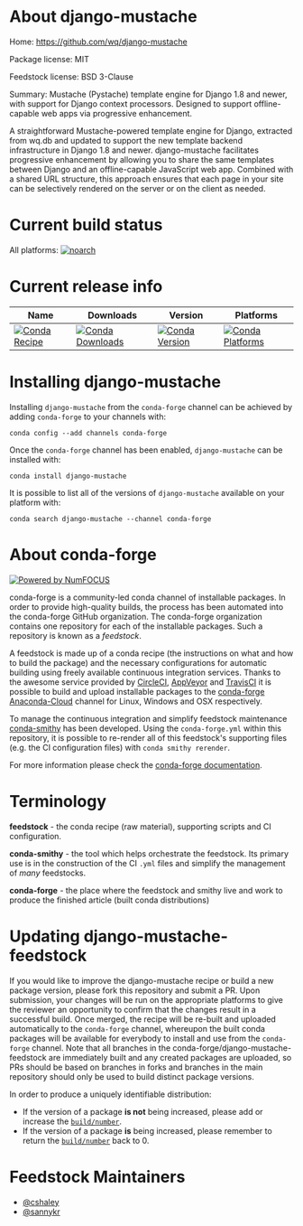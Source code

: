 <!--
# -*- mode: jinja -*-
-->

About django-mustache
=====================

Home: https://github.com/wq/django-mustache

Package license: MIT

Feedstock license: BSD 3-Clause

Summary: Mustache (Pystache) template engine for Django 1.8 and newer, with support for Django context processors. Designed to support offline-capable web apps via progressive enhancement.

A straightforward Mustache-powered template engine for Django, extracted from wq.db and updated to support the new template backend infrastructure in Django 1.8 and newer. django-mustache facilitates progressive enhancement by allowing you to share the same templates between Django and an offline-capable JavaScript web app. Combined with a shared URL structure, this approach ensures that each page in your site can be selectively rendered on the server or on the client as needed.

Current build status
====================

All platforms:
[![noarch](https://img.shields.io/circleci/project/github/conda-forge/django-mustache-feedstock/master.svg?label=noarch)](https://circleci.com/gh/conda-forge/django-mustache-feedstock)

Current release info
====================

| Name | Downloads | Version | Platforms |
| --- | --- | --- | --- |
| [![Conda Recipe](https://img.shields.io/badge/recipe-django--mustache-green.svg)](https://anaconda.org/conda-forge/django-mustache) | [![Conda Downloads](https://img.shields.io/conda/dn/conda-forge/django-mustache.svg)](https://anaconda.org/conda-forge/django-mustache) | [![Conda Version](https://img.shields.io/conda/vn/conda-forge/django-mustache.svg)](https://anaconda.org/conda-forge/django-mustache) | [![Conda Platforms](https://img.shields.io/conda/pn/conda-forge/django-mustache.svg)](https://anaconda.org/conda-forge/django-mustache) |

Installing django-mustache
==========================

Installing `django-mustache` from the `conda-forge` channel can be achieved by adding `conda-forge` to your channels with:

```
conda config --add channels conda-forge
```

Once the `conda-forge` channel has been enabled, `django-mustache` can be installed with:

```
conda install django-mustache
```

It is possible to list all of the versions of `django-mustache` available on your platform with:

```
conda search django-mustache --channel conda-forge
```


About conda-forge
=================

[![Powered by NumFOCUS](https://img.shields.io/badge/powered%20by-NumFOCUS-orange.svg?style=flat&colorA=E1523D&colorB=007D8A)](http://numfocus.org)

conda-forge is a community-led conda channel of installable packages.
In order to provide high-quality builds, the process has been automated into the
conda-forge GitHub organization. The conda-forge organization contains one repository
for each of the installable packages. Such a repository is known as a *feedstock*.

A feedstock is made up of a conda recipe (the instructions on what and how to build
the package) and the necessary configurations for automatic building using freely
available continuous integration services. Thanks to the awesome service provided by
[CircleCI](https://circleci.com/), [AppVeyor](https://www.appveyor.com/)
and [TravisCI](https://travis-ci.org/) it is possible to build and upload installable
packages to the [conda-forge](https://anaconda.org/conda-forge)
[Anaconda-Cloud](https://anaconda.org/) channel for Linux, Windows and OSX respectively.

To manage the continuous integration and simplify feedstock maintenance
[conda-smithy](https://github.com/conda-forge/conda-smithy) has been developed.
Using the ``conda-forge.yml`` within this repository, it is possible to re-render all of
this feedstock's supporting files (e.g. the CI configuration files) with ``conda smithy rerender``.

For more information please check the [conda-forge documentation](https://conda-forge.org/docs/).

Terminology
===========

**feedstock** - the conda recipe (raw material), supporting scripts and CI configuration.

**conda-smithy** - the tool which helps orchestrate the feedstock.
                   Its primary use is in the construction of the CI ``.yml`` files
                   and simplify the management of *many* feedstocks.

**conda-forge** - the place where the feedstock and smithy live and work to
                  produce the finished article (built conda distributions)


Updating django-mustache-feedstock
==================================

If you would like to improve the django-mustache recipe or build a new
package version, please fork this repository and submit a PR. Upon submission,
your changes will be run on the appropriate platforms to give the reviewer an
opportunity to confirm that the changes result in a successful build. Once
merged, the recipe will be re-built and uploaded automatically to the
`conda-forge` channel, whereupon the built conda packages will be available for
everybody to install and use from the `conda-forge` channel.
Note that all branches in the conda-forge/django-mustache-feedstock are
immediately built and any created packages are uploaded, so PRs should be based
on branches in forks and branches in the main repository should only be used to
build distinct package versions.

In order to produce a uniquely identifiable distribution:
 * If the version of a package **is not** being increased, please add or increase
   the [``build/number``](https://conda.io/docs/user-guide/tasks/build-packages/define-metadata.html#build-number-and-string).
 * If the version of a package **is** being increased, please remember to return
   the [``build/number``](https://conda.io/docs/user-guide/tasks/build-packages/define-metadata.html#build-number-and-string)
   back to 0.

Feedstock Maintainers
=====================

* [@cshaley](https://github.com/cshaley/)
* [@sannykr](https://github.com/sannykr/)

